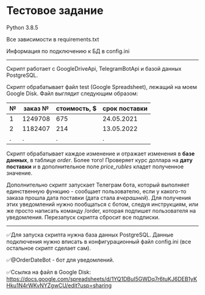 # Тестовое задание

Python 3.8.5

Все зависимости в requirements.txt

Информация по подключению к БД в config.ini

---

Скрипт работает с GoogleDriveApi, TelegramBotApi и базой данных PostgreSQL.

Скрипт обрабатывает файл test (Google Spreadsheet), лежащий на моем Google Disk. Файл выглядит следующим образом:

№ | заказ № | стоимость, $ | срок поставки 
---|---|---|---
 1 | 1249708 | 675 | 24.05.2021 
 2 | 1182407 | 214 | 13.05.2022 
  . | . | . | .

Скрипт обрабатывает каждое изменение и отражает изменения в **базе данных**, в таблице _order_. Более того! Проверяет курс доллара на **дату поставки** и в дополнительное поле _price_rubles_ кладет полученное значение.

Дополнительно скрипт запускает Телеграм бота, который выполняет единственную функцию - сообщает пользователю, если у какого-то заказа прошла дата поставки (дата стала _вчерашней_). Для получения этих уведомлений нужно пообщаться с ботом, следуя инструкциям, или же просто написать команду /order, которая подпишет пользователя на уведомления. Перезапуск скрипта сбросит все подписки.

---

:white_check_mark:Для запуска скрипта нужна база данных PostgreSQL. Данные подключения нужно вписать в конфигурационный файл config.ini (все остальное скрипт сделает сам).

:white_check_mark:@OrderDateBot - бот для уведомлений.

:white_check_mark:Ссылка на файл в Google Disk: https://docs.google.com/spreadsheets/d/1YQ1DBuI5GWDq7r6tuKJ6DEB1yKHku1N4rWKvNYZgwCU/edit?usp=sharing

